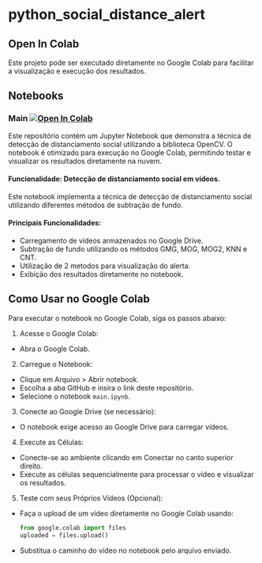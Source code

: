 # python_social_distance_alert

## Open In Colab
Este projeto pode ser executado diretamente no Google Colab para facilitar a visualização e execução dos resultados.

## Notebooks

### Main [![Open In Colab](https://colab.research.google.com/assets/colab-badge.svg)](https://colab.research.google.com/github/KauaHenSilva/python_social_distance_alert/blob/main/main.ipynb)

Este repositório contém um Jupyter Notebook que demonstra a técnica de detecção de distanciamento social utilizando a biblioteca OpenCV. O notebook é otimizado para execução no Google Colab, permitindo testar e visualizar os resultados diretamente na nuvem.

#### Funcionalidade: Detecção de distanciamento social em vídeos.
Este notebook implementa a técnica de detecção de distanciamento social utilizando diferentes métodos de subtração de fundo.

#### Principais Funcionalidades:
- Carregamento de vídeos armazenados no Google Drive.
- Subtração de fundo utilizando os métodos GMG, MOG, MOG2, KNN e CNT.
- Utilização de 2 metodos para visualização do alerta.
- Exibição dos resultados diretamente no notebook.

## Como Usar no Google Colab
Para executar o notebook no Google Colab, siga os passos abaixo:

1. Acesse o Google Colab:
  - Abra o Google Colab.

2. Carregue o Notebook:
  - Clique em Arquivo > Abrir notebook.
  - Escolha a aba GitHub e insira o link deste repositório.
  - Selecione o notebook `main.ipynb`.

3. Conecte ao Google Drive (se necessário):
  - O notebook exige acesso ao Google Drive para carregar vídeos.

4. Execute as Células:
  - Conecte-se ao ambiente clicando em Conectar no canto superior direito.
  - Execute as células sequencialmente para processar o vídeo e visualizar os resultados.

5. Teste com seus Próprios Vídeos (Opcional):
  - Faça o upload de um vídeo diretamente no Google Colab usando:
    ```python
    from google.colab import files
    uploaded = files.upload()
    ```
  - Substitua o caminho do vídeo no notebook pelo arquivo enviado.
